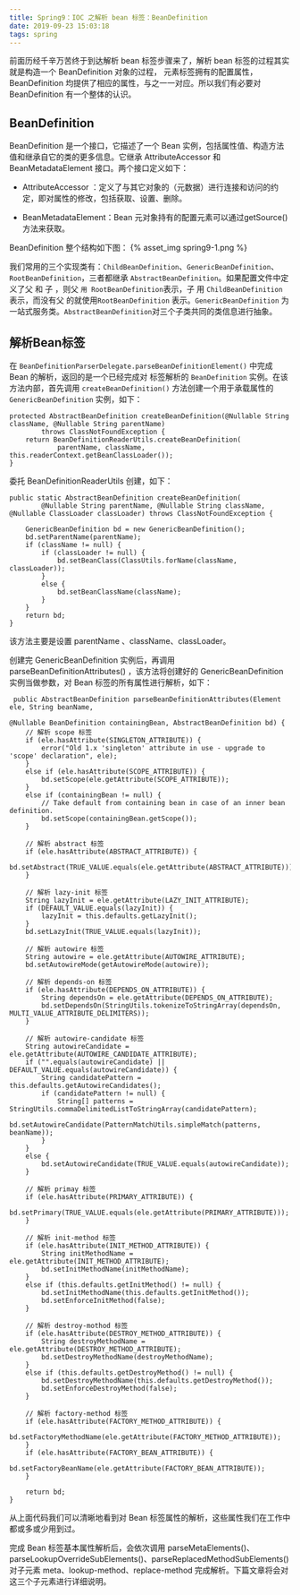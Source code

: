 ```yaml
---
title: Spring9：IOC 之解析 bean 标签：BeanDefinition
date: 2019-09-23 15:03:18
tags: spring
---
```


前面历经千辛万苦终于到达解析 bean 标签步骤来了，解析 bean 标签的过程其实就是构造一个 BeanDefinition 对象的过程，<bean> 元素标签拥有的配置属性，BeanDefinition 均提供了相应的属性，与之一一对应。所以我们有必要对 BeanDefinition 有一个整体的认识。

## BeanDefinition

BeanDefinition 是一个接口，它描述了一个 Bean 实例，包括属性值、构造方法值和继承自它的类的更多信息。它继承 AttributeAccessor 和 BeanMetadataElement 接口。两个接口定义如下：

+ AttributeAccessor ：定义了与其它对象的（元数据）进行连接和访问的约定，即对属性的修改，包括获取、设置、删除。

+ BeanMetadataElement：Bean 元对象持有的配置元素可以通过getSource() 方法来获取。

BeanDefinition 整个结构如下图：
{% asset_img spring9-1.png %}

我们常用的三个实现类有：`ChildBeanDefinition`、`GenericBeanDefinition`、`RootBeanDefinition`，三者都继承 `AbstractBeanDefinition`。如果配置文件中定义了父 <bean> 和 子 <bean> ，则父 <bean> `用 RootBeanDefinition`表示，子 <bean> 用 `ChildBeanDefinition` 表示，而没有父 <bean> 的就使用`RootBeanDefinition` 表示。`GenericBeanDefinition` 为一站式服务类。`AbstractBeanDefinition`对三个子类共同的类信息进行抽象。


## 解析Bean标签
在 `BeanDefinitionParserDelegate.parseBeanDefinitionElement()` 中完成 Bean 的解析，返回的是一个已经完成对 <bean> 标签解析的 `BeanDefinition` 实例。在该方法内部，首先调用 `createBeanDefinition()` 方法创建一个用于承载属性的 `GenericBeanDefinition` 实例，如下：
```
protected AbstractBeanDefinition createBeanDefinition(@Nullable String className, @Nullable String parentName)
        throws ClassNotFoundException {
    return BeanDefinitionReaderUtils.createBeanDefinition(
            parentName, className, this.readerContext.getBeanClassLoader());
}
```

委托 BeanDefinitionReaderUtils 创建，如下：
```
public static AbstractBeanDefinition createBeanDefinition(
        @Nullable String parentName, @Nullable String className, @Nullable ClassLoader classLoader) throws ClassNotFoundException {

    GenericBeanDefinition bd = new GenericBeanDefinition();
    bd.setParentName(parentName);
    if (className != null) {
        if (classLoader != null) {
            bd.setBeanClass(ClassUtils.forName(className, classLoader));
        }
        else {
            bd.setBeanClassName(className);
        }
    }
    return bd;
}
```

该方法主要是设置 parentName 、className、classLoader。

创建完 GenericBeanDefinition 实例后，再调用 parseBeanDefinitionAttributes() ，该方法将创建好的 GenericBeanDefinition 实例当做参数，对 Bean 标签的所有属性进行解析，如下：
```
 public AbstractBeanDefinition parseBeanDefinitionAttributes(Element ele, String beanName,
                                                                @Nullable BeanDefinition containingBean, AbstractBeanDefinition bd) {
    // 解析 scope 标签
    if (ele.hasAttribute(SINGLETON_ATTRIBUTE)) {
        error("Old 1.x 'singleton' attribute in use - upgrade to 'scope' declaration", ele);
    }
    else if (ele.hasAttribute(SCOPE_ATTRIBUTE)) {
        bd.setScope(ele.getAttribute(SCOPE_ATTRIBUTE));
    }
    else if (containingBean != null) {
        // Take default from containing bean in case of an inner bean definition.
        bd.setScope(containingBean.getScope());
    }

    // 解析 abstract 标签
    if (ele.hasAttribute(ABSTRACT_ATTRIBUTE)) {
        bd.setAbstract(TRUE_VALUE.equals(ele.getAttribute(ABSTRACT_ATTRIBUTE)));
    }

    // 解析 lazy-init 标签
    String lazyInit = ele.getAttribute(LAZY_INIT_ATTRIBUTE);
    if (DEFAULT_VALUE.equals(lazyInit)) {
        lazyInit = this.defaults.getLazyInit();
    }
    bd.setLazyInit(TRUE_VALUE.equals(lazyInit));

    // 解析 autowire 标签
    String autowire = ele.getAttribute(AUTOWIRE_ATTRIBUTE);
    bd.setAutowireMode(getAutowireMode(autowire));

    // 解析 depends-on 标签
    if (ele.hasAttribute(DEPENDS_ON_ATTRIBUTE)) {
        String dependsOn = ele.getAttribute(DEPENDS_ON_ATTRIBUTE);
        bd.setDependsOn(StringUtils.tokenizeToStringArray(dependsOn, MULTI_VALUE_ATTRIBUTE_DELIMITERS));
    }

    // 解析 autowire-candidate 标签
    String autowireCandidate = ele.getAttribute(AUTOWIRE_CANDIDATE_ATTRIBUTE);
    if ("".equals(autowireCandidate) || DEFAULT_VALUE.equals(autowireCandidate)) {
        String candidatePattern = this.defaults.getAutowireCandidates();
        if (candidatePattern != null) {
            String[] patterns = StringUtils.commaDelimitedListToStringArray(candidatePattern);
            bd.setAutowireCandidate(PatternMatchUtils.simpleMatch(patterns, beanName));
        }
    }
    else {
        bd.setAutowireCandidate(TRUE_VALUE.equals(autowireCandidate));
    }

    // 解析 primay 标签
    if (ele.hasAttribute(PRIMARY_ATTRIBUTE)) {
        bd.setPrimary(TRUE_VALUE.equals(ele.getAttribute(PRIMARY_ATTRIBUTE)));
    }

    // 解析 init-method 标签
    if (ele.hasAttribute(INIT_METHOD_ATTRIBUTE)) {
        String initMethodName = ele.getAttribute(INIT_METHOD_ATTRIBUTE);
        bd.setInitMethodName(initMethodName);
    }
    else if (this.defaults.getInitMethod() != null) {
        bd.setInitMethodName(this.defaults.getInitMethod());
        bd.setEnforceInitMethod(false);
    }

    // 解析 destroy-mothod 标签
    if (ele.hasAttribute(DESTROY_METHOD_ATTRIBUTE)) {
        String destroyMethodName = ele.getAttribute(DESTROY_METHOD_ATTRIBUTE);
        bd.setDestroyMethodName(destroyMethodName);
    }
    else if (this.defaults.getDestroyMethod() != null) {
        bd.setDestroyMethodName(this.defaults.getDestroyMethod());
        bd.setEnforceDestroyMethod(false);
    }

    // 解析 factory-method 标签
    if (ele.hasAttribute(FACTORY_METHOD_ATTRIBUTE)) {
        bd.setFactoryMethodName(ele.getAttribute(FACTORY_METHOD_ATTRIBUTE));
    }
    if (ele.hasAttribute(FACTORY_BEAN_ATTRIBUTE)) {
        bd.setFactoryBeanName(ele.getAttribute(FACTORY_BEAN_ATTRIBUTE));
    }

    return bd;
}
```

从上面代码我们可以清晰地看到对 Bean 标签属性的解析，这些属性我们在工作中都或多或少用到过。

完成 Bean 标签基本属性解析后，会依次调用 parseMetaElements()、parseLookupOverrideSubElements()、parseReplacedMethodSubElements()对子元素 meta、lookup-method、replace-method 完成解析。下篇文章将会对这三个子元素进行详细说明。

